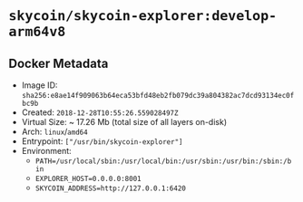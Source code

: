 # `skycoin/skycoin-explorer:develop-arm64v8`

## Docker Metadata

- Image ID: `sha256:e8ae14f909063b64eca53bfd48eb2fb079dc39a804382ac7dcd93134ec0fbc9b`
- Created: `2018-12-28T10:55:26.559028497Z`
- Virtual Size: ~ 17.26 Mb
    (total size of all layers on-disk)
- Arch: `linux`/`amd64`
- Entrypoint: `["/usr/bin/skycoin-explorer"]`
- Environment:
    - `PATH=/usr/local/sbin:/usr/local/bin:/usr/sbin:/usr/bin:/sbin:/bin`
    - `EXPLORER_HOST=0.0.0.0:8001`
    - `SKYCOIN_ADDRESS=http://127.0.0.1:6420`

